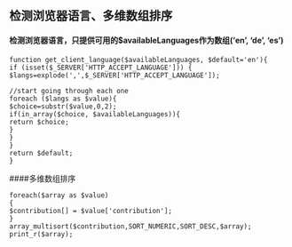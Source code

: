检测浏览器语言、多维数组排序
-

#### 检测浏览器语言，只提供可用的$availableLanguages作为数组(‘en’, ‘de’, ‘es’)

	function get_client_language($availableLanguages, $default='en'){
	if (isset($_SERVER['HTTP_ACCEPT_LANGUAGE'])) {
	$langs=explode(',',$_SERVER['HTTP_ACCEPT_LANGUAGE']);
	
	//start going through each one
	foreach ($langs as $value){
	$choice=substr($value,0,2);
	if(in_array($choice, $availableLanguages)){
	return $choice;
	}
	}
	} 
	return $default;
	}

####多维数组排序

	foreach($array as $value)
	{
	$contribution[] = $value['contribution'];
	}
	array_multisort($contribution,SORT_NUMERIC,SORT_DESC,$array);
	print_r($array);


